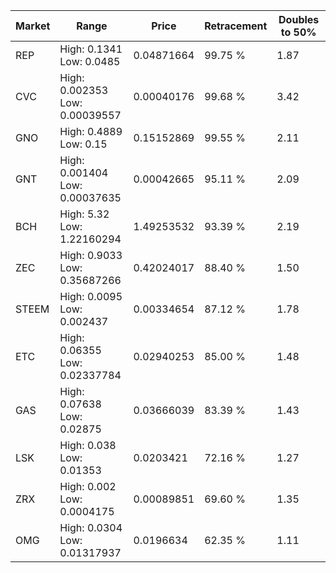 | Market | Range | Price| Retracement | Doubles to 50% |
| --- | --- | --- | --- | --- |
| REP | High: 0.1341<br />Low: 0.0485 | 0.04871664 | 99.75 % | 1.87 |
| CVC | High: 0.002353<br />Low: 0.00039557 | 0.00040176 | 99.68 % | 3.42 |
| GNO | High: 0.4889<br />Low: 0.15 | 0.15152869 | 99.55 % | 2.11 |
| GNT | High: 0.001404<br />Low: 0.00037635 | 0.00042665 | 95.11 % | 2.09 |
| BCH | High: 5.32<br />Low: 1.22160294 | 1.49253532 | 93.39 % | 2.19 |
| ZEC | High: 0.9033<br />Low: 0.35687266 | 0.42024017 | 88.40 % | 1.50 |
| STEEM | High: 0.0095<br />Low: 0.002437 | 0.00334654 | 87.12 % | 1.78 |
| ETC | High: 0.06355<br />Low: 0.02337784 | 0.02940253 | 85.00 % | 1.48 |
| GAS | High: 0.07638<br />Low: 0.02875 | 0.03666039 | 83.39 % | 1.43 |
| LSK | High: 0.038<br />Low: 0.01353 | 0.0203421 | 72.16 % | 1.27 |
| ZRX | High: 0.002<br />Low: 0.0004175 | 0.00089851 | 69.60 % | 1.35 |
| OMG | High: 0.0304<br />Low: 0.01317937 | 0.0196634 | 62.35 % | 1.11 |
